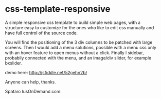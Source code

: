 # css-template-responsive
A simple responsive css template to build simple web pages, with a structure easy to customize for the ones who like to edit css manually and have full control of the source code.


You will find the positioning of the 3 div columns to be patched with large screens. Then I would add a menu solutions, possible with a menu css only with an hover feature to open menus without a click. Finally I sidebar, probabily connected with the menu, and an image/div slider, for example bxslider.

demo here: http://jsfiddle.net/52gehn2b/

Anyone can help, thanks.

Spataro
IusOnDemand.com
